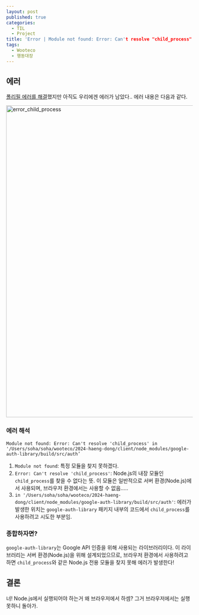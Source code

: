 ```yaml
---
layout: post
published: true
categories:
  - TIL
  - Project
title: 'Error | Module not found: Error: Can't resolve "child_process"'
tags:
  - Wooteco
  - 행동대장
---
```


## 에러

[폴리필 에러를 해결](https://soi-ha.github.io/til/project/2025/01/10/HD-polyfills-error.html)했지만 아직도 우리에겐 에러가 남았다.. 에러 내용은 다음과 같다.

<img width="840" alt="error_child_process" src="https://github.com/user-attachments/assets/96e01988-837f-4c80-b9bc-73a65338f48e" />

### 에러 해석

`Module not found: Error: Can't resolve 'child_process' in '/Users/soha/soha/wooteco/2024-haeng-dong/client/node_modules/google-auth-library/build/src/auth’`

1. `Module not found`: 특정 모듈을 찾지 못하겠다.
2. `Error: Can't resolve 'child_process'`: Node.js의 내장 모듈인 `child_process`를 찾을 수 없다는 뜻. 이 모듈은 일반적으로 서버 환경(Node.js)에서 사용되며, 브라우저 환경에서는 사용할 수 없음.....
3. `in '/Users/soha/soha/wooteco/2024-haeng-dong/client/node_modules/google-auth-library/build/src/auth'`: 에러가 발생한 위치는 `google-auth-library` 패키지 내부의 코드에서 `child_process`를 사용하려고 시도한 부분임.

### 종합하자면?

`google-auth-library`는 Google API 인증을 위해 사용되는 라이브러리이다. 이 라이브러리는 서버 환경(Node.js)을 위해 설계되었으므로, 브라우저 환경에서 사용하려고 하면 `child_process`와 같은 Node.js 전용 모듈을 찾지 못해 에러가 발생한다!

## 결론

너! Node.js에서 실행되어야 하는거 왜 브라우저에서 하셈? 그거 브라우저에서는 실행 못하니 돌아가.
